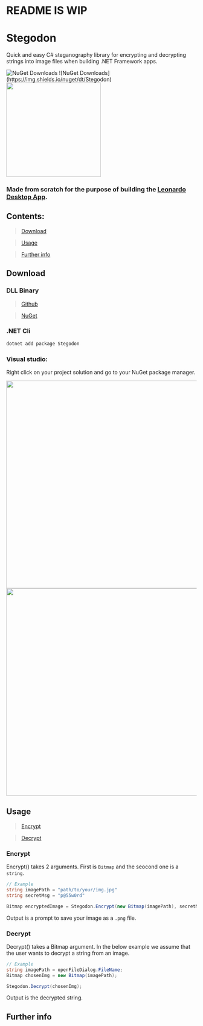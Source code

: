 # README IS WIP
# Stegodon

Quick and easy C# steganography library for encrypting and decrypting strings into image files when building .NET Framework apps.

<img alt="NuGet Downloads" src="https://img.shields.io/nuget/dt/Stegodon?style=for-the-badge&color=0%2C255%2C0">
![NuGet Downloads](https://img.shields.io/nuget/dt/Stegodon)




<img src="https://github.com/2alf/Stegodon/assets/113948114/2706e52d-e42b-4eb9-a3a6-54157230de66" width="250"/>


### Made from scratch for the purpose of building the [Leonardo Desktop App](https://github.com/2alf/Leonardo).

## Contents:

>[Download](#download)

>[Usage](#usage)

>[Further info](#further-info)

## Download

### DLL Binary

>[Github](https://github.com/2alf/Stegodon/releases)

>[NuGet](https://www.nuget.org/packages/Stegodon)

### .NET Cli

```bash
dotnet add package Stegodon
```

### Visual studio:

Right click on your project solution and go to your NuGet package manager.


<img src="https://github.com/2alf/Stegodon/assets/113948114/45de3351-2bfd-410a-8925-fc60526538e9" width="550"/>


<img src="https://github.com/2alf/Stegodon/assets/113948114/5ee88f00-b6d2-4921-a9b8-93c425e4c8c9" width="550"/>


## Usage

>[Encrypt](#encrypt)

>[Decrypt](#decrypt)

### Encrypt

Encrypt() takes 2 arguments. First is `Bitmap` and the seocond one is a `string`.
```cs
// Example
string imagePath = "path/to/your/img.jpg"
string secretMsg = "p@55w0rd"

Bitmap encryptedImage = Stegodon.Encrypt(new Bitmap(imagePath), secretMsg);
```

Output is a prompt to save your image as a `.png` file. 

### Decrypt

Decrypt() takes a Bitmap argument.
In the below example we assume that the user wants to decrypt a string from an image. 
```cs
// Example
string imagePath = openFileDialog.FileName;
Bitmap chosenImg = new Bitmap(imagePath);

Stegodon.Decrypt(chosenImg);
```

Output is the decrypted string.

## Further info
